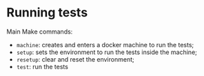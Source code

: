 # Running tests

Main Make commands:

- `machine`: creates and enters a docker machine to run the tests;
- `setup`: sets the environment to run the tests inside the machine;
- `resetup`: clear and reset the environment;
- `test`: run the tests
